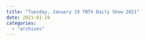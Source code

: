```yaml
---
title: "Tuesday, January 19 TBTV Daily Show 2021"
date: 2021-01-19
categories: 
  - "archives"
---
```



